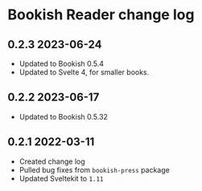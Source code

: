 # Bookish Reader change log

## 0.2.3 2023-06-24

-   Updated to Bookish 0.5.4
-   Updated to Svelte 4, for smaller books.

## 0.2.2 2023-06-17

-   Updated to Bookish 0.5.32

## 0.2.1 2022-03-11

-   Created change log
-   Pulled bug fixes from `bookish-press` package
-   Updated Sveltekit to `1.11`
